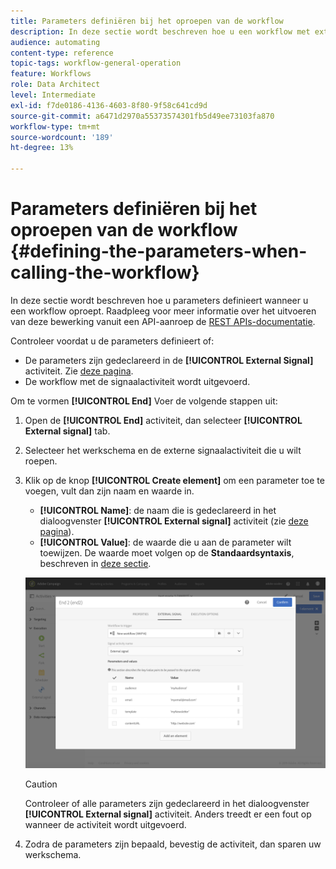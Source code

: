 ```yaml
---
title: Parameters definiëren bij het oproepen van de workflow
description: In deze sectie wordt beschreven hoe u een workflow met externe parameters kunt aanroepen.
audience: automating
content-type: reference
topic-tags: workflow-general-operation
feature: Workflows
role: Data Architect
level: Intermediate
exl-id: f7de0186-4136-4603-8f80-9f58c641cd9d
source-git-commit: a6471d2970a55373574301fb5d49ee73103fa870
workflow-type: tm+mt
source-wordcount: '189'
ht-degree: 13%

---
```


# Parameters definiëren bij het oproepen van de workflow {#defining-the-parameters-when-calling-the-workflow}

In deze sectie wordt beschreven hoe u parameters definieert wanneer u een workflow oproept. Raadpleeg voor meer informatie over het uitvoeren van deze bewerking vanuit een API-aanroep de [REST APIs-documentatie](../../api/using/triggering-a-signal-activity.md).

Controleer voordat u de parameters definieert of:

* De parameters zijn gedeclareerd in de **[!UICONTROL External Signal]** activiteit. Zie [deze pagina](../../automating/using/declaring-parameters-external-signal.md).
* De workflow met de signaalactiviteit wordt uitgevoerd.

Om te vormen **[!UICONTROL End]** Voer de volgende stappen uit:

1. Open de **[!UICONTROL End]** activiteit, dan selecteer **[!UICONTROL External signal]** tab.
1. Selecteer het werkschema en de externe signaalactiviteit die u wilt roepen.
1. Klik op de knop **[!UICONTROL Create element]** om een parameter toe te voegen, vult dan zijn naam en waarde in.

   * **[!UICONTROL Name]**: de naam die is gedeclareerd in het dialoogvenster **[!UICONTROL External signal]** activiteit (zie [deze pagina](../../automating/using/declaring-parameters-external-signal.md)).
   * **[!UICONTROL Value]**: de waarde die u aan de parameter wilt toewijzen. De waarde moet volgen op de **Standaardsyntaxis**, beschreven in [deze sectie](../../automating/using/advanced-expression-editing.md#standard-syntax).

   ![](assets/extsignal_definingparameters_2.png)

   >[!CAUTION]
   >
   >Controleer of alle parameters zijn gedeclareerd in het dialoogvenster **[!UICONTROL External signal]** activiteit. Anders treedt er een fout op wanneer de activiteit wordt uitgevoerd.

1. Zodra de parameters zijn bepaald, bevestig de activiteit, dan sparen uw werkschema.
